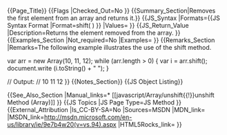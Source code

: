{{Page_Title}}
{{Flags
|Checked_Out=No
}}
{{Summary_Section|Removes the first element from an array and returns it.}}
{{JS_Syntax
|Formats={{JS Syntax Format
|Format=shift( )
}}
|Values=
}}
{{JS_Return_Value
|Description=Returns the element removed from the array.
}}
{{Examples_Section
|Not_required=No
|Examples=
}}
{{Remarks_Section
|Remarks=The following example illustrates the use of the shift method.

 var arr = new Array(10, 11, 12);
 while (arr.length &gt; 0)
     {
     var i = arr.shift();
     document.write (i.toString() + " ");
     }
 
 // Output: 
 // 10 11 12
}}
{{Notes_Section}}
{{JS Object Listing}}

{{See_Also_Section
|Manual_links=* [[javascript/Array/unshift{{!}}unshift Method (Array)]]
}}
{{JS Topics
|JS Page Type=JS Method
}}
{{External_Attribution
|Is_CC-BY-SA=No
|Sources=MSDN
|MDN_link=
|MSDN_link=http://msdn.microsoft.com/en-us/library/ie/9e7b4w20(v=vs.94).aspx
|HTML5Rocks_link=
}}